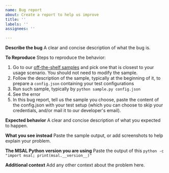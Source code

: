 ```yaml
---
name: Bug report
about: Create a report to help us improve
title: ''
labels: ''
assignees: ''

---
```


**Describe the bug**
A clear and concise description of what the bug is.

**To Reproduce**
Steps to reproduce the behavior:
1. Go to our [off-the-shelf samples](https://github.com/AzureAD/microsoft-authentication-library-for-python/tree/dev/sample) and pick one that is closest to your usage scenario. You should not need to modify the sample.
2. Follow the description of the sample, typically at the beginning of it, to prepare a `config.json` containing your test configurations
3. Run such sample, typically by `python sample.py config.json`
4. See the error
5. In this bug report, tell us the sample you choose, paste the content of the config.json with your test setup (which you can choose to skip your credentials, and/or mail it to our developer's email).

**Expected behavior**
A clear and concise description of what you expected to happen.

**What you see instead**
Paste the sample output, or add screenshots to help explain your problem.

**The MSAL Python version you are using**
Paste the output of this
`python -c "import msal; print(msal.__version__)"`

**Additional context**
Add any other context about the problem here.
